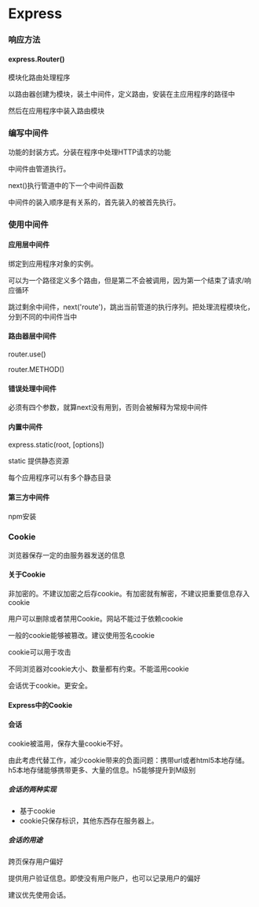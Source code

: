 # Express

### 响应方法

#### express.Router()

模块化路由处理程序

以路由器创建为模块，装土中间件，定义路由，安装在主应用程序的路径中

然后在应用程序中装入路由模块

### 编写中间件

功能的封装方式。分装在程序中处理HTTP请求的功能

中间件由管道执行。

next()执行管道中的下一个中间件函数

中间件的装入顺序是有关系的，首先装入的被首先执行。

### 使用中间件

#### 应用层中间件

绑定到应用程序对象的实例。

可以为一个路径定义多个路由，但是第二不会被调用，因为第一个结束了请求/响应循环

跳过剩余中间件，next('route')，跳出当前管道的执行序列。把处理流程模块化，分到不同的中间件当中

#### 路由器层中间件

router.use()

router.METHOD()

#### 错误处理中间件

必须有四个参数，就算next没有用到，否则会被解释为常规中间件

#### 内置中间件

express.static(root, [options])

static 提供静态资源

每个应用程序可以有多个静态目录

#### 第三方中间件

npm安装

### Cookie

浏览器保存一定的由服务器发送的信息

#### 关于Cookie

非加密的。不建议加密之后存cookie。有加密就有解密，不建议把重要信息存入cookie

用户可以删除或者禁用Cookie。网站不能过于依赖cookie

一般的cookie能够被篡改。建议使用签名cookie

cookie可以用于攻击

不同浏览器对cookie大小、数量都有约束。不能滥用cookie

会话优于cookie。更安全。

#### Express中的Cookie

#### 会话

cookie被滥用，保存大量cookie不好。

由此考虑代替工作，减少cookie带来的负面问题：携带url或者html5本地存储。h5本地存储能够携带更多、大量的信息。h5能够提升到M级别

##### 会话的两种实现

* 基于cookie
* cookie只保存标识，其他东西存在服务器上。

##### 会话的用途

跨页保存用户偏好

提供用户验证信息。即使没有用户账户，也可以记录用户的偏好

建议优先使用会话。

